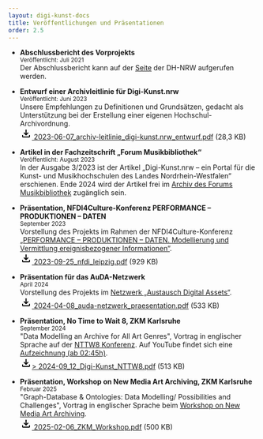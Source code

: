 ```yaml
---
layout: digi-kunst-docs
title: Veröffentlichungen und Präsentationen
order: 2.5
---
```


* **Abschlussbericht des Vorprojekts**  
<sub>Veröffentlicht: Juli 2021</sub>  
Der Abschlussbericht kann auf der [ Seite](https://www.dh.nrw/fileadmin/user_upload/dh-nrw/pdf_word_Dokumente/Abschlussbericht_Digi-Kunst.nrw_20210705.pdf) der DH-NRW aufgerufen werden.

* **Entwurf einer Archivleitlinie für Digi-Kunst.nrw**  
<sub>Veröffentlicht: Juni 2023</sub>  
Unsere Empfehlungen zu Definitionen und Grundsätzen, gedacht als Unterstützung bei der Erstellung einer eigenen Hochschul-Archivordnung.  
[<svg class="download-icon" xmlns="https://www.w3.org/2000/svg" height="24" viewBox="0 -960 960 960" width="24"><path d="M480-320 280-520l56-58 104 104v-326h80v326l104-104 56 58-200 200ZM240-160q-33 0-56.5-23.5T160-240v-120h80v120h480v-120h80v120q0 33-23.5 56.5T720-160H240Z"/></svg> 2023-06-07_archiv-leitlinie_digi-kunst.nrw_entwurf.pdf](/assets/documents/2023-06-07_archiv-leitlinie_digi-kunst.nrw_entwurf.pdf) (28,3 KB)

* **Artikel in der Fachzeitschrift „Forum Musikbibliothek“**  
<sub>Veröffentlicht: August 2023</sub>  
In der Ausgabe 3/2023 ist der Artikel „Digi-Kunst.nrw – ein Portal für die Kunst- und
Musikhochschulen des Landes Nordrhein-Westfalen“ erschienen. Ende 2024 wird der Artikel frei im [Archiv des Forums Musikbibliothek](https://journals.qucosa.de/fmb/issue/archive) zugänglich sein.

* **Präsentation, NFDI4Culture-Konferenz PERFORMANCE – PRODUKTIONEN – DATEN**  
<sub>September 2023</sub>  
Vorstellung des Projekts im Rahmen der NFDI4Culture-Konferenz [„PERFORMANCE – PRODUKTIONEN – DATEN. Modellierung und Vermittlung ereignisbezogener Informationen“](https://nfdi4culture.de/de/veranstaltungen/performance-production-data-modeling-and-communicating-event-related-information.html).  
[<svg class="download-icon" xmlns="https://www.w3.org/2000/svg" height="24" viewBox="0 -960 960 960" width="24"><path d="M480-320 280-520l56-58 104 104v-326h80v326l104-104 56 58-200 200ZM240-160q-33 0-56.5-23.5T160-240v-120h80v120h480v-120h80v120q0 33-23.5 56.5T720-160H240Z"/></svg> 2023-09-25_nfdi_leipzig.pdf](/assets/documents/2023-09-25_nfdi_leipzig.pdf) (929 KB)

* **Präsentation für das AuDA-Netzwerk**  
<sub>April 2024</sub>  
Vorstellung des Projekts im [Netzwerk „Austausch Digital Assets“](https://hfg-karlsruhe.de/forschung-und-entwicklung/orc/auda/).  
[<svg class="download-icon" xmlns="https://www.w3.org/2000/svg" height="24" viewBox="0 -960 960 960" width="24"><path d="M480-320 280-520l56-58 104 104v-326h80v326l104-104 56 58-200 200ZM240-160q-33 0-56.5-23.5T160-240v-120h80v120h480v-120h80v120q0 33-23.5 56.5T720-160H240Z"/></svg> 2024-04-08_auda-netzwerk_praesentation.pdf](/assets/documents/2024-04-08_auda-netzwerk_praesentation.pdf) (533 KB)

* **Präsentation, No Time to Wait 8, ZKM Karlsruhe**  
<sub>September 2024</sub>  
"Data Modelling an Archive for All Art Genres", Vortrag in englischer Sprache auf der [NTTW8 Konferenz](https://mediaarea.net/NoTimeToWait8). Auf YouTube findet sich eine [Aufzeichnung (ab 02:45h)](https://www.youtube.com/watch?v=QDCFl79PV_M&t=9905s).<br>
[<svg class="download-icon" xmlns="https://www.w3.org/2000/svg" height="24" viewBox="0 -960 960 960" width="24"><path d="M480-320 280-520l56-58 104 104v-326h80v326l104-104 56 58-200 200ZM240-160q-33 0-56.5-23.5T160-240v-120h80v120h480v-120h80v120q0 33-23.5 56.5T720-160H240Z"/></svg>> 2024-09_12_Digi-Kunst_NTTW8.pdf](/assets/documents/2024-09_12_Digi-Kunst_NTTW8.pdf) (513 KB)

* **Präsentation, Workshop on New Media Art Archiving, ZKM Karlsruhe**  
<sub>Februar 2025</sub>  
"Graph-Database & Ontologies: Data Modelling/ Possibilities and Challenges", Vortrag in englischer Sprache beim [Workshop on New Media Art Archiving](https://zkm.de/en/project/workshop-on-new-media-art-archiving-2025).<br>
[<svg class="download-icon" xmlns="https://www.w3.org/2000/svg" height="24" viewBox="0 -960 960 960" width="24"><path d="M480-320 280-520l56-58 104 104v-326h80v326l104-104 56 58-200 200ZM240-160q-33 0-56.5-23.5T160-240v-120h80v120h480v-120h80v120q0 33-23.5 56.5T720-160H240Z"/></svg> 2025-02-06_ZKM_Workshop.pdf](/assets/documents/2025-02-06_ZKM_Workshop.pdf) (500 KB)

